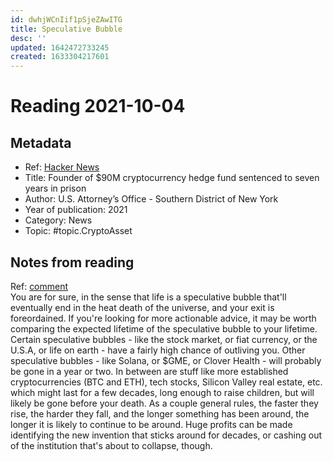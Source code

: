 ```yaml
---
id: dwhjWCnIif1pSjeZAwITG
title: Speculative Bubble
desc: ''
updated: 1642472733245
created: 1633304217601
---
```

# Reading 2021-10-04

## Metadata

- Ref: [Hacker News](https://news.ycombinator.com/item?id=28544167)
- Title: Founder of $90M cryptocurrency hedge fund sentenced to seven years in prison
- Author: U.S. Attorney’s Office - Southern District of New York
- Year of publication: 2021
- Category: News
- Topic: #topic.CryptoAsset

## Notes from reading

Ref: [comment](https://news.ycombinator.com/item?id=28546075)  
You are for sure, in the sense that life is a speculative bubble that'll eventually end in the heat death of the universe, and your exit is foreordained.
If you're looking for more actionable advice, it may be worth comparing the expected lifetime of the speculative bubble to your lifetime. Certain speculative bubbles - like the stock market, or fiat currency, or the U.S.A, or life on earth - have a fairly high chance of outliving you. Other speculative bubbles - like Solana, or $GME, or Clover Health - will probably be gone in a year or two. In between are stuff like more established cryptocurrencies (BTC and ETH), tech stocks, Silicon Valley real estate, etc. which might last for a few decades, long enough to raise children, but will likely be gone before your death.
As a couple general rules, the faster they rise, the harder they fall, and the longer something has been around, the longer it is likely to continue to be around. Huge profits can be made identifying the new invention that sticks around for decades, or cashing out of the institution that's about to collapse, though.
